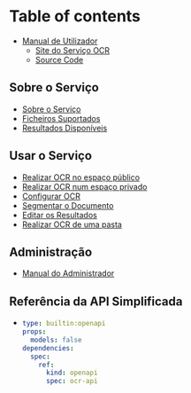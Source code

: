 # Table of contents

* [Manual de Utilizador](README.md)
  * [Site do Serviço OCR](https://iris.sysresearch.org/ocr/)
  * [Source Code](https://github.com/stjiris/OCR)

## Sobre o Serviço <a href="#sobre" id="sobre"></a>

* [Sobre o Serviço](sobre/sobre-o-servico.md)
* [Ficheiros Suportados](sobre/ficheiros-suportados.md)
* [Resultados Disponíveis](sobre/resultados-disponiveis.md)

## Usar o Serviço <a href="#tutorial" id="tutorial"></a>

* [Realizar OCR no espaço público](tutorial/realizar-ocr-no-espaco-publico.md)
* [Realizar OCR num espaço privado](tutorial/realizar-ocr-num-espaco-privado.md)
* [Configurar OCR](tutorial/configurar-ocr.md)
* [Segmentar o Documento](tutorial/segmentar-o-documento.md)
* [Editar os Resultados](tutorial/editor.md)
* [Realizar OCR de uma pasta](tutorial/realizar-ocr-de-uma-pasta.md)

## Administração <a href="#manual-admin" id="manual-admin"></a>

* [Manual do Administrador](manual-admin/manual-do-administrador.md)

## Referência da API Simplificada <a href="#api-reference" id="api-reference"></a>

* ```yaml
  type: builtin:openapi
  props:
    models: false
  dependencies:
    spec:
      ref:
        kind: openapi
        spec: ocr-api
  ```
